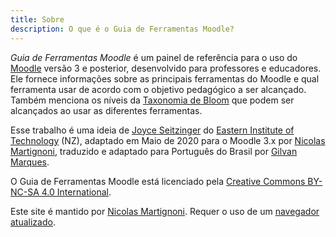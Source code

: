 ```yaml
---
title: Sobre
description: O que é o Guia de Ferramentas Moodle?
---
```


_Guia de Ferramentas Moodle_ é um painel de referência para o uso do [Moodle][moodle] versão 3 e posterior, desenvolvido para professores e educadores. Ele fornece informações sobre as principais ferramentas do Moodle e qual ferramenta usar de acordo com o objetivo pedagógico a ser alcançado. Também menciona os níveis da [Taxonomia de Bloom][bloom] que podem ser alcançados ao usar as diferentes ferramentas.

Esse trabalho é uma ideia de [Joyce Seitzinger](https://twitter.com/catspyjamasnz) do [Eastern Institute of Technology](https://www.eit.ac.nz/) (NZ), adaptado em Maio de 2020 para o Moodle 3.x por [Nicolas Martignoni][nm], traduzido e adaptado para Português do Brasil por [Gilvan Marques](https://twitter.com/gmarques).

O Guia de Ferramentas Moodle está licenciado pela [Creative Commons BY-NC-SA 4.0 International][cc].

Este site é mantido por [Nicolas Martignoni][nm]. Requer o uso de um [navegador atualizado][browser].

 [moodle]: https://moodle.org/
 [bloom]: https://pt.wikipedia.org/wiki/Taxonomia_dos_objetivos_educacionais
 [cc]: https://creativecommons.org/licenses/by-nc-sa/4.0/
 [browser]: https://browsehappy.com/
 [nm]: https://blog.martignoni.net/a-propos/
